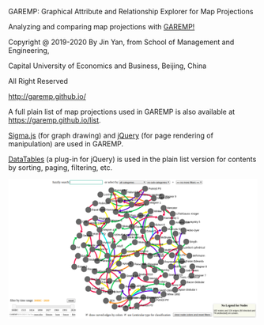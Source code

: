GAREMP: Graphical Attribute and Relationship Explorer for Map Projections

Analyzing and comparing map projections with [GAREMP!](http://garemp.github.io)

Copyright @ 2019-2020 By Jin Yan, from School of Management and Engineering, 

Capital University of Economics and Business, Beijing, China

All Right Reserved

http://garemp.github.io/

A full plain list of map projections used in GAREMP is also available at https://garemp.github.io/list.

[Sigma.js](http://sigmajs.org) (for graph drawing) and [jQuery](https://jquery.com) (for page rendering of manipulation) are used in GAREMP.

[DataTables](https://github.com/DataTables/DataTables) (a plug-in for jQuery) is used in the plain list version for contents by sorting, paging, filtering, etc.

![Previews](https://raw.githubusercontent.com/garemp/garemp.github.io/master/screensnap/index.png)
